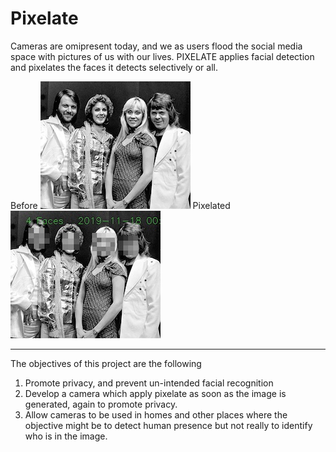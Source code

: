 # Pixelate
Cameras are omipresent today, and we as users flood the social media space with pictures of us with our lives. 
PIXELATE applies facial detection and pixelates the faces it detects selectively or all.  

Before ![Picture](https://github.com/neosinha/pixelate/blob/master/examples/testimges/abba-1.png?raw=true)              Pixelated  ![Pixelated](https://github.com/neosinha/pixelate/blob/master/examples/output/abba-1-pxltd.JPG?raw=true) 


***
The objectives of this project are the following 
1. Promote privacy, and prevent un-intended facial recognition 
2. Develop a camera which apply pixelate as soon as the image is generated, again to promote privacy. 
3. Allow cameras to be used in homes and other places where the objective might be to detect human presence but not really to identify who is in the image. 

			